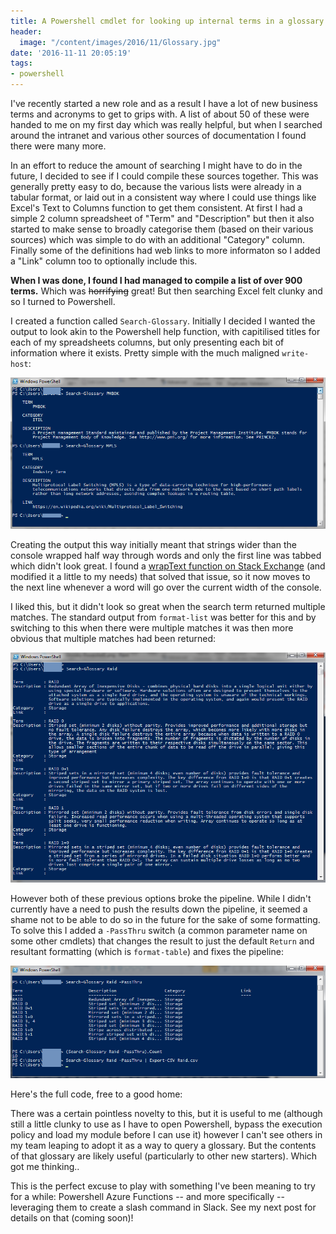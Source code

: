```yaml
---
title: A Powershell cmdlet for looking up internal terms in a glossary
header:
  image: "/content/images/2016/11/Glossary.jpg"
date: '2016-11-11 20:05:19'
tags:
- powershell
---
```

I've recently started a new role and as a result I have a lot of new business terms and acronyms to get to grips with. A list of about 50 of these were handed to me on my first day which was really helpful, but when I searched around the intranet and various other sources of documentation I found there were many more.

In an effort to reduce the amount of searching I might have to do in the future, I decided to see if I could compile these sources together. This was generally pretty easy to do, because the various lists were already in a tabular format, or laid out in a consistent way where I could use things like Excel's Text to Columns function to get them consistent. At first I had a simple 2 column spreadsheet of "Term" and "Description" but then it also started to make sense to broadly categorise them (based on their various sources) which was simple to do with an additional "Category" column. Finally some of the definitions had web links to more informaton so I added a "Link" column too to optionally include this.

**When I was done, I found I had managed to compile a list of over 900 terms.** Which was ~~horrifying~~ great! But then searching Excel felt clunky and so I turned to Powershell.

I created a function called `Search-Glossary`. Initially I decided I wanted the output to look akin to the Powershell help function, with capitilised titles for each of my spreadsheets columns, but only presenting each bit of information where it exists. Pretty simple with the much maligned `write-host`:

![](/content/images/2016/11/Glossary-Powershell1-2.png)

Creating the output this way initially meant that strings wider than the console wrapped half way through words and only the first line was tabbed which didn't look great. I found a [wrapText function on Stack Exchange](http://stackoverflow.com/questions/1059663/is-there-a-way-to-wordwrap-results-of-a-powershell-cmdlet) (and modified it a little to my needs) that solved that issue, so it now moves to the next line whenever a word will go over the current width of the console.

I liked this, but it didn't look so great when the search term returned multiple matches. The standard output from `format-list` was better for this and by switching to this when there were multiple matches it was then more obvious that multiple matches had been returned:

![](/content/images/2016/11/Glossary-Powershell2-1.png)

However both of these previous options broke the pipeline. While I didn't currently have a need to push the results down the pipeline, it seemed a shame not to be able to do so in the future for the sake of some formatting. To solve this I added a `-PassThru` switch (a common parameter name on some other cmdlets) that changes the result to just the default `Return` and resultant formatting (which is `format-table`) and fixes the pipeline:

![](/content/images/2016/11/Glossary-Powershell3-1.png)

Here's the full code, free to a good home:

<script src="https://gist.github.com/markwragg/0e59148c8a6e7ac1fa0c669a63584474.js"></script>

There was a certain pointless novelty to this, but it is useful to me (although still a little clunky to use as I have to open Powershell, bypass the execution policy and load my module before I can use it) however I can't see others in my team leaping to adopt it as a way to query a glossary. But the contents of that glossary are likely useful (particularly to other new starters). Which got me thinking..

This is the perfect excuse to play with something I've been meaning to try for a while: Powershell Azure Functions -- and more specifically -- leveraging them to create a slash command in Slack. See my next post for details on that (coming soon)!
